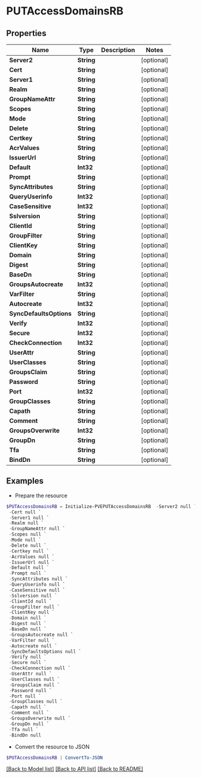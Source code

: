 # PUTAccessDomainsRB
## Properties

Name | Type | Description | Notes
------------ | ------------- | ------------- | -------------
**Server2** | **String** |  | [optional] 
**Cert** | **String** |  | [optional] 
**Server1** | **String** |  | [optional] 
**Realm** | **String** |  | [optional] 
**GroupNameAttr** | **String** |  | [optional] 
**Scopes** | **String** |  | [optional] 
**Mode** | **String** |  | [optional] 
**Delete** | **String** |  | [optional] 
**Certkey** | **String** |  | [optional] 
**AcrValues** | **String** |  | [optional] 
**IssuerUrl** | **String** |  | [optional] 
**Default** | **Int32** |  | [optional] 
**Prompt** | **String** |  | [optional] 
**SyncAttributes** | **String** |  | [optional] 
**QueryUserinfo** | **Int32** |  | [optional] 
**CaseSensitive** | **Int32** |  | [optional] 
**Sslversion** | **String** |  | [optional] 
**ClientId** | **String** |  | [optional] 
**GroupFilter** | **String** |  | [optional] 
**ClientKey** | **String** |  | [optional] 
**Domain** | **String** |  | [optional] 
**Digest** | **String** |  | [optional] 
**BaseDn** | **String** |  | [optional] 
**GroupsAutocreate** | **Int32** |  | [optional] 
**VarFilter** | **String** |  | [optional] 
**Autocreate** | **Int32** |  | [optional] 
**SyncDefaultsOptions** | **String** |  | [optional] 
**Verify** | **Int32** |  | [optional] 
**Secure** | **Int32** |  | [optional] 
**CheckConnection** | **Int32** |  | [optional] 
**UserAttr** | **String** |  | [optional] 
**UserClasses** | **String** |  | [optional] 
**GroupsClaim** | **String** |  | [optional] 
**Password** | **String** |  | [optional] 
**Port** | **Int32** |  | [optional] 
**GroupClasses** | **String** |  | [optional] 
**Capath** | **String** |  | [optional] 
**Comment** | **String** |  | [optional] 
**GroupsOverwrite** | **Int32** |  | [optional] 
**GroupDn** | **String** |  | [optional] 
**Tfa** | **String** |  | [optional] 
**BindDn** | **String** |  | [optional] 

## Examples

- Prepare the resource
```powershell
$PUTAccessDomainsRB = Initialize-PVEPUTAccessDomainsRB  -Server2 null `
 -Cert null `
 -Server1 null `
 -Realm null `
 -GroupNameAttr null `
 -Scopes null `
 -Mode null `
 -Delete null `
 -Certkey null `
 -AcrValues null `
 -IssuerUrl null `
 -Default null `
 -Prompt null `
 -SyncAttributes null `
 -QueryUserinfo null `
 -CaseSensitive null `
 -Sslversion null `
 -ClientId null `
 -GroupFilter null `
 -ClientKey null `
 -Domain null `
 -Digest null `
 -BaseDn null `
 -GroupsAutocreate null `
 -VarFilter null `
 -Autocreate null `
 -SyncDefaultsOptions null `
 -Verify null `
 -Secure null `
 -CheckConnection null `
 -UserAttr null `
 -UserClasses null `
 -GroupsClaim null `
 -Password null `
 -Port null `
 -GroupClasses null `
 -Capath null `
 -Comment null `
 -GroupsOverwrite null `
 -GroupDn null `
 -Tfa null `
 -BindDn null
```

- Convert the resource to JSON
```powershell
$PUTAccessDomainsRB | ConvertTo-JSON
```

[[Back to Model list]](../README.md#documentation-for-models) [[Back to API list]](../README.md#documentation-for-api-endpoints) [[Back to README]](../README.md)

